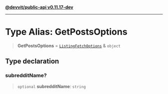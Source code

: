 [**@devvit/public-api v0.11.17-dev**](../../README.md)

---

# Type Alias: GetPostsOptions

> **GetPostsOptions** = [`ListingFetchOptions`](ListingFetchOptions.md) & `object`

## Type declaration

### subredditName?

> `optional` **subredditName**: `string`
